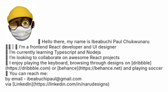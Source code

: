 <img src='./images/naru-memoji.png' style='width: 100px'>
👋 Hello there, my name is Ibeabuchi Paul Chukwunaru <br>
🧑‍💻 | 💅 I’m a frontend React developer and UI designer  <br>
🥷 I’m currently learning Typescript and Nodejs <br>
🤘 I’m looking to collaborate on awesome React projects <br>
🎹 I enjoy playing the keyboard, browsing through designs on [dribbble](https://dribbble.com) or [behance](https://behance.net) and playing soccer <br>
🤙 You can reach me: <br>
by email - ibeabuchipaul@gmail.com <br>
via [LinkedIn](https://linkedin.com/in/narudesigns) <br>